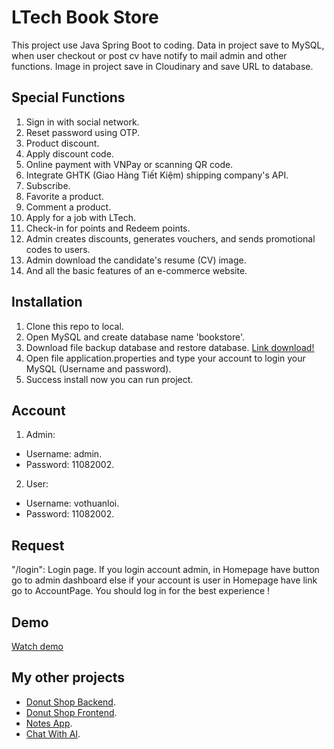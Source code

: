 # LTech Book Store
This project use Java Spring Boot to coding. Data in project save to MySQL, when user checkout or post cv have notify to mail admin and other functions. Image in project save in Cloudinary and save URL to database.
## Special Functions
1. Sign in with social network.
2. Reset password using OTP.
3. Product discount.
4. Apply discount code.
5. Online payment with VNPay or scanning QR code.
6. Integrate GHTK (Giao Hàng Tiết Kiệm) shipping company's API.
7. Subscribe.
8. Favorite a product.
9. Comment a product.
10. Apply for a job with LTech.
11. Check-in for points and Redeem points.
12. Admin creates discounts, generates vouchers, and sends promotional codes to users.
13. Admin download the candidate's resume (CV) image.
14. And all the basic features of an e-commerce website.
## Installation
1. Clone this repo to local.
2. Open MySQL and create database name 'bookstore'.
3. Download file backup database and restore database. [Link download!](https://drive.google.com/file/d/1Iw-YizHTvElYzNMY8XNXMWjTXBX93Szl/view?usp=sharing)
4. Open file application.properties and type your account to login your MySQL (Username and password).
5. Success install now you can run project.
## Account
1. Admin:
- Username: admin.
- Password: 11082002.
2. User:
- Username: vothuanloi.
- Password: 11082002.
## Request
"/login": Login page. If you login account admin, in Homepage have button go to admin dashboard else if your account is user in Homepage have link go to AccountPage. You should log in for the best experience !
## Demo
[Watch demo](https://drive.google.com/file/d/120sivJrJi98r1_nh0YPY6CyeCc6Nb0on/view?usp=sharing)
## My other projects
- [Donut Shop Backend](https://github.com/TLoi02/DonutShop_Backend).
- [Donut Shop Frontend](https://github.com/TLoi02/Donutshop_Frontend).
- [Notes App](https://github.com/TLoi02/Notes-app).
- [Chat With AI](https://github.com/TLoi02/Chat-with-OpenAI).
